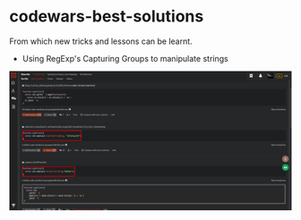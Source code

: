 # codewars-best-solutions
From which new tricks and lessons can be learnt.

- Using RegExp's Capturing Groups to manipulate strings

![Alt text](images/chrome_2018-05-08_11-30-01.png)
